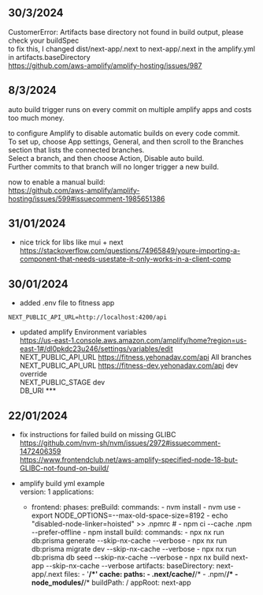 ## 30/3/2024

CustomerError: Artifacts base directory not found in build output, please check your buildSpec  
to fix this, I changed dist/next-app/.next to next-app/.next in the amplify.yml in artifacts.baseDirectory  
https://github.com/aws-amplify/amplify-hosting/issues/987  


## 8/3/2024

auto build trigger runs on every commit on multiple amplify apps and costs too much money.

to configure Amplify to disable automatic builds on every code commit.  
To set up, choose App settings, General, and then scroll to the Branches section that lists the connected branches.  
Select a branch, and then choose Action, Disable auto build.  
Further commits to that branch will no longer trigger a new build.

now to enable a manual build:  
https://github.com/aws-amplify/amplify-hosting/issues/599#issuecomment-1985651386

## 31/01/2024

- nice trick for libs like mui + next  
https://stackoverflow.com/questions/74965849/youre-importing-a-component-that-needs-usestate-it-only-works-in-a-client-comp   

## 30/01/2024

- added .env file to fitness app  
```
NEXT_PUBLIC_API_URL=http://localhost:4200/api
```  

- updated amplify Environment variables  
    https://us-east-1.console.aws.amazon.com/amplify/home?region=us-east-1#/dl0pkdc23u246/settings/variables/edit  
    NEXT_PUBLIC_API_URL  https://fitness.yehonadav.com/api  All branches  
    NEXT_PUBLIC_API_URL  https://fitness-dev.yehonadav.com/api  dev  override  
    NEXT_PUBLIC_STAGE  dev  
    DB_URI  ***  


## 22/01/2024

- fix instructions for failed build on missing GLIBC  
  https://github.com/nvm-sh/nvm/issues/2972#issuecomment-1472406359  
  https://www.frontendclub.net/aws-amplify-specified-node-18-but-GLIBC-not-found-on-build/  

- amplify build yml example  
  version: 1
  applications:
    - frontend:
        phases:
          preBuild:
            commands:
              - nvm install
              - nvm use
              - export NODE_OPTIONS=--max-old-space-size=8192
              - echo "disabled-node-linker=hoisted" >> .npmrc
              # - npm ci --cache .npm --prefer-offline
              - npm install
          build:
            commands:
              - npx nx run db:prisma generate --skip-nx-cache --verbose
              - npx nx run db:prisma migrate dev --skip-nx-cache --verbose
              - npx nx run db:prisma db seed --skip-nx-cache --verbose
              - npx nx build next-app --skip-nx-cache --verbose
        artifacts:
          baseDirectory: next-app/.next
          files:
            - '**/*'
        cache:
          paths:
            - .next/cache/**/*
            - .npm/**/*
            - node_modules/**/*
        buildPath: /
      appRoot: next-app
